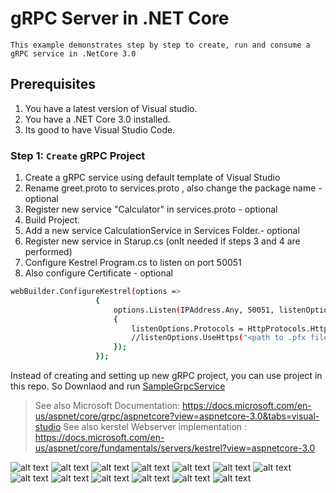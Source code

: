 # gRPC Server in .NET Core

    This example demonstrates step by step to create, run and consume a gRPC service in .NetCore 3.0

## Prerequisites

1. You have a latest version of Visual studio.
2. You have a .NET Core 3.0 installed.
3. Its good to have Visual Studio Code.

### Step 1: `Create` gRPC Project 

1. Create a gRPC service using default template of Visual Studio
2. Rename greet.proto to services.proto , also change the package name - optional
3. Register new service "Calculator" in services.proto - optional
4. Build Project.
5. Add a new service CalculationService in Services Folder.- optional
6. Register new service in Starup.cs (onlt needed if steps 3 and 4 are performed)
7. Configure Kestrel Program.cs to listen on port 50051
7. Also configure Certificate - optional
 ```sh
webBuilder.ConfigureKestrel(options =>
                    {
                        options.Listen(IPAddress.Any, 50051, listenOptions =>
                        {
                            listenOptions.Protocols = HttpProtocols.Http2;
                            //listenOptions.UseHttps("<path to .pfx file>","<certificate password>");
                        });
                    });
```
Instead of creating and setting up new gRPC project, you can use project in this repo. So Downlaod and run 
[SampleGrpcService](https://github.com/rupeshtech/k8s-grpc-dotntecore/tree/master/SampleGrpcService)

> See also Microsoft Documentation: https://docs.microsoft.com/en-us/aspnet/core/grpc/aspnetcore?view=aspnetcore-3.0&tabs=visual-studio
> See also kerstel Webserver implementation : https://docs.microsoft.com/en-us/aspnet/core/fundamentals/servers/kestrel?view=aspnetcore-3.0

![alt text](https://github.com/rupeshtech/k8s-grpc-dotntecore/blob/master/screenshots/vs_1.PNG)
![alt text](https://github.com/rupeshtech/k8s-grpc-dotntecore/blob/master/screenshots/vs_2.PNG)
![alt text](https://github.com/rupeshtech/k8s-grpc-dotntecore/blob/master/screenshots/vs_3.PNG)
![alt text](https://github.com/rupeshtech/k8s-grpc-dotntecore/blob/master/screenshots/vs_4.PNG)
![alt text](https://github.com/rupeshtech/k8s-grpc-dotntecore/blob/master/screenshots/vs_5.PNG)
![alt text](https://github.com/rupeshtech/k8s-grpc-dotntecore/blob/master/screenshots/vs_6.PNG)
![alt text](https://github.com/rupeshtech/k8s-grpc-dotntecore/blob/master/screenshots/vs_7.PNG)
![alt text](https://github.com/rupeshtech/k8s-grpc-dotntecore/blob/master/screenshots/vs_8.PNG)
![alt text](https://github.com/rupeshtech/k8s-grpc-dotntecore/blob/master/screenshots/vs_9.PNG)
![alt text](https://github.com/rupeshtech/k8s-grpc-dotntecore/blob/master/screenshots/vs_10.PNG)
![alt text](https://github.com/rupeshtech/k8s-grpc-dotntecore/blob/master/screenshots/vs_11.PNG)
![alt text](https://github.com/rupeshtech/k8s-grpc-dotntecore/blob/master/screenshots/vs_11.1.PNG)
![alt text](https://github.com/rupeshtech/k8s-grpc-dotntecore/blob/master/screenshots/vs_13.PNG)

